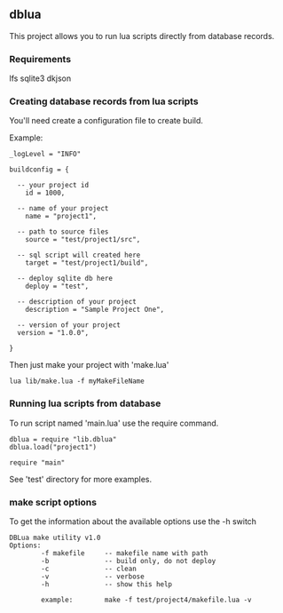 ## dblua

This project allows you to run lua scripts directly from database records.

### Requirements
lfs
sqlite3
dkjson

### Creating database records from lua scripts
You'll need create a configuration file to create build.

Example:
~~~
_logLevel = "INFO"

buildconfig = {
	
  -- your project id
	id = 1000,
  
  -- name of your project
	name = "project1",
  
  -- path to source files
	source = "test/project1/src",
  
  -- sql script will created here
	target = "test/project1/build",
  
  -- deploy sqlite db here
	deploy = "test",
  
  -- description of your project
	description = "Sample Project One",
	
  -- version of your project
  version = "1.0.0",
			
}
~~~

Then just make your project with 'make.lua'
~~~
lua lib/make.lua -f myMakeFileName
~~~

### Running lua scripts from database
To run script named 'main.lua' use the require command. 
~~~
dblua = require "lib.dblua"
dblua.load("project1")

require "main" 
~~~

See 'test' directory for more examples.

### make script options
To get the information about the available options use the -h switch
~~~
DBLua make utility v1.0
Options:
        -f makefile     -- makefile name with path
        -b              -- build only, do not deploy
        -c              -- clean
        -v              -- verbose
        -h              -- show this help

        example:        make -f test/project4/makefile.lua -v
~~~
